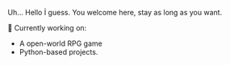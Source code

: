 Uh... Hello İ guess. You welcome here, stay
as long as you want.

🔭 Currently working on:
- A open-world RPG game
- Python-based projects.

